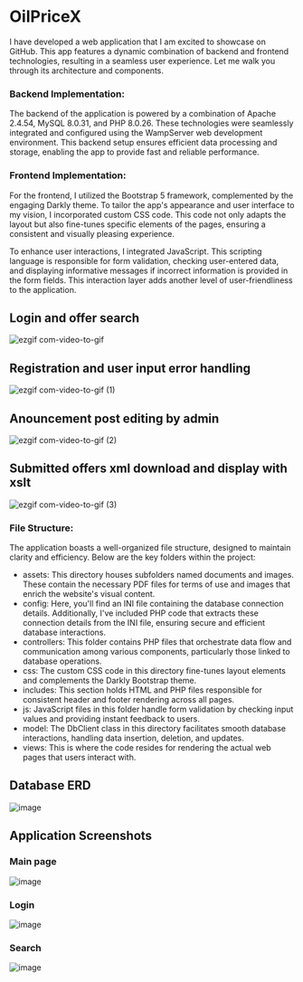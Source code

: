 # OilPriceX

I have developed a web application that I am excited to showcase on GitHub. This app features a dynamic combination of backend and frontend technologies, resulting in a seamless user experience. Let me walk you through its architecture and components.

### Backend Implementation:
The backend of the application is powered by a combination of Apache 2.4.54, MySQL 8.0.31, and PHP 8.0.26. These technologies were seamlessly integrated and configured using the WampServer web development environment. This backend setup ensures efficient data processing and storage, enabling the app to provide fast and reliable performance.

### Frontend Implementation:
For the frontend, I utilized the Bootstrap 5 framework, complemented by the engaging Darkly theme. To tailor the app's appearance and user interface to my vision, I incorporated custom CSS code. This code not only adapts the layout but also fine-tunes specific elements of the pages, ensuring a consistent and visually pleasing experience.

To enhance user interactions, I integrated JavaScript. This scripting language is responsible for form validation, checking user-entered data, and displaying informative messages if incorrect information is provided in the form fields. This interaction layer adds another level of user-friendliness to the application.


## Login and offer search 
![ezgif com-video-to-gif](https://github.com/PanosEko/OilPriceX/assets/93736094/df140a94-84d2-4a5f-b995-ef66445b5291)

## Registration and user input error handling 
![ezgif com-video-to-gif (1)](https://github.com/PanosEko/OilPriceX/assets/93736094/a08a9ad8-7d17-4ec6-8233-9fbf5bfa2b66)

## Anouncement post editing by admin
![ezgif com-video-to-gif (2)](https://github.com/PanosEko/OilPriceX/assets/93736094/ff51778a-fc3e-464f-89cd-42050f2c7499)

## Submitted offers xml download and display with xslt
![ezgif com-video-to-gif (3)](https://github.com/PanosEko/OilPriceX/assets/93736094/5a2d3ba0-7b73-4848-94e0-faae2cfa1b5b)

### File Structure:
The application boasts a well-organized file structure, designed to maintain clarity and efficiency. Below are the key folders within the project:

- assets: This directory houses subfolders named documents and images. These contain the necessary PDF files for terms of use and images that enrich the website's visual content.
- config: Here, you'll find an INI file containing the database connection details. Additionally, I've included PHP code that extracts these connection details from the INI file, ensuring secure and efficient database interactions.
- controllers: This folder contains PHP files that orchestrate data flow and communication among various components, particularly those linked to database operations.
- css: The custom CSS code in this directory fine-tunes layout elements and complements the Darkly Bootstrap theme.
- includes: This section holds HTML and PHP files responsible for consistent header and footer rendering across all pages.
- js: JavaScript files in this folder handle form validation by checking input values and providing instant feedback to users.
- model: The DbClient class in this directory facilitates smooth database interactions, handling data insertion, deletion, and updates.
- views: This is where the code resides for rendering the actual web pages that users interact with.

## Database ERD
![image](https://github.com/PanosEko/OilPriceX/assets/93736094/72f966df-6d6e-4ea7-8634-c02e9f82bea2)

## Application Screenshots
### Main page
![image](https://github.com/PanosEko/OilPriceX/assets/93736094/48d6a1b4-803f-41f3-8f26-2fbae35bfe8d)
### Login
![image](https://github.com/PanosEko/OilPriceX/assets/93736094/bd947e16-66d4-4098-8e1d-bdf4b50a1a34)
### Search 
![image](https://github.com/PanosEko/OilPriceX/assets/93736094/61d69eec-5201-46a3-88d1-698da9bb9d8c)

